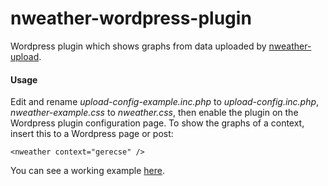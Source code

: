 nweather-wordpress-plugin
=========================

Wordpress plugin which shows graphs from data uploaded by [nweather-upload](https://github.com/nonoo/nweather-upload).

#### Usage

Edit and rename *upload-config-example.inc.php* to *upload-config.inc.php*,
*nweather-example.css* to *nweather.css*, then enable the plugin on the
Wordpress plugin configuration page. To show the graphs of a context, insert
this to a Wordpress page or post:

```
<nweather context="gerecse" />
```

You can see a working example [here](http://www.ha5kdr.hu/projektek/idojaras/gerecse).
